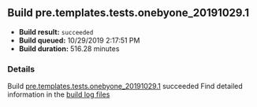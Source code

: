 ## Build pre.templates.tests.onebyone_20191029.1
- **Build result:** `succeeded`
- **Build queued:** 10/29/2019 2:17:51 PM
- **Build duration:** 516.28 minutes
### Details
Build [pre.templates.tests.onebyone_20191029.1](https://winappstudio.visualstudio.com/web/build.aspx?pcguid=a4ef43be-68ce-4195-a619-079b4d9834c2&builduri=vstfs%3a%2f%2f%2fBuild%2fBuild%2f31636) succeeded
Find detailed information in the [build log files]()
